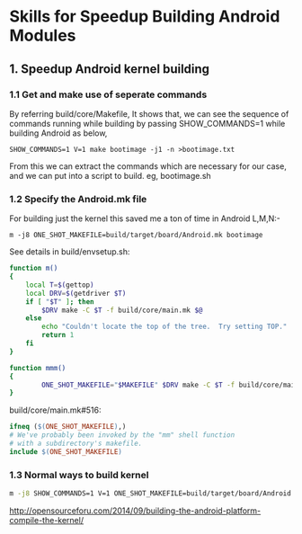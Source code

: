 # Skills for Speedup Building Android Modules



## 1. Speedup Android kernel building

### 1.1 Get and make use of seperate commands
By referring build/core/Makefile, It shows that, we can see the sequence of commands running while building by passing SHOW_COMMANDS=1 while building Android as below,

```{r, engine='bash', count_lines}
SHOW_COMMANDS=1 V=1 make bootimage -j1 -n >bootimage.txt 
```
From this we can extract the commands which are necessary for our case, and we can put into a script to build. eg, bootimage.sh

### 1.2 Specify the Android.mk file
For building just the kernel this saved me a ton of time in Android L,M,N:-
```{r, engine='bash', count_lines}
m -j8 ONE_SHOT_MAKEFILE=build/target/board/Android.mk bootimage
```
See details in build/envsetup.sh:
``` bash
function m()
{
    local T=$(gettop)
    local DRV=$(getdriver $T)
    if [ "$T" ]; then
        $DRV make -C $T -f build/core/main.mk $@
    else
        echo "Couldn't locate the top of the tree.  Try setting TOP."
        return 1
    fi
}

function mmm()
{
        ONE_SHOT_MAKEFILE="$MAKEFILE" $DRV make -C $T -f build/core/main.mk $DASH_ARGS $MODULES $ARGS
}
```
build/core/main.mk#516:
``` Makefile
ifneq ($(ONE_SHOT_MAKEFILE),)
# We've probably been invoked by the "mm" shell function
# with a subdirectory's makefile.
include $(ONE_SHOT_MAKEFILE)
```

### 1.3 Normal ways to build kernel
```bash
m -j8 SHOW_COMMANDS=1 V=1 ONE_SHOT_MAKEFILE=build/target/board/Android.mk bootimage 2>&1 | tee build.log
```
http://opensourceforu.com/2014/09/building-the-android-platform-compile-the-kernel/
